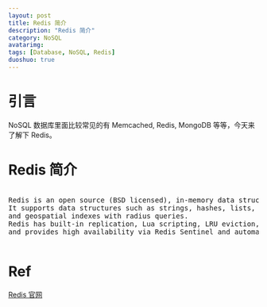 ```yaml
---
layout: post
title: Redis 简介
description: "Redis 简介"
category: NoSQL
avatarimg:
tags: [Database, NoSQL, Redis]
duoshuo: true
---
```


# 引言

NoSQL 数据库里面比较常见的有 Memcached, Redis, MongoDB 等等，今天来了解下 Redis。

# Redis 简介

<pre>

Redis is an open source (BSD licensed), in-memory data structure store, used as database, cache and message broker. 
It supports data structures such as strings, hashes, lists, sets, sorted sets with range queries, bitmaps, hyperloglogs 
and geospatial indexes with radius queries. 
Redis has built-in replication, Lua scripting, LRU eviction, transactions and different levels of on-disk persistence, 
and provides high availability via Redis Sentinel and automatic partitioning with Redis Cluster.

</pre>

# Ref
[Redis 官网](http://redis.io/)  
